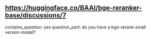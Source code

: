 ## https://huggingface.co/BAAI/bge-reranker-base/discussions/7

contains_question: yes
question_part: do you have a bge-rerank-small version model?